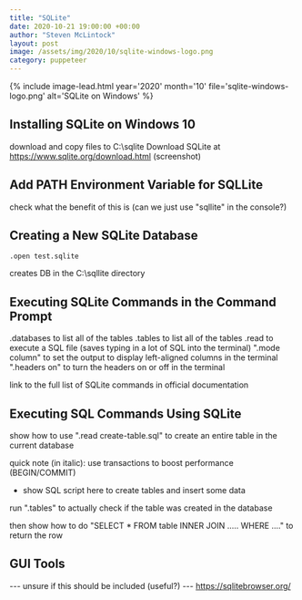 ```yaml
---
title: "SQLite"
date: 2020-10-21 19:00:00 +00:00
author: "Steven McLintock"
layout: post
image: /assets/img/2020/10/sqlite-windows-logo.png
category: puppeteer
---
```


{%
    include image-lead.html
    year='2020'
    month='10'
    file='sqlite-windows-logo.png'
    alt='SQLite on Windows'
%}

## Installing SQLite on Windows 10

download and copy files to C:\sqlite
Download SQLite at https://www.sqlite.org/download.html
(screenshot)

## Add PATH Environment Variable for SQLLite

check what the benefit of this is (can we just use "sqllite" in the console?)

## Creating a New SQLite Database

```terminal
.open test.sqlite
```

creates DB in the C:\sqllite directory

## Executing SQLite Commands in the Command Prompt

.databases to list all of the tables
.tables to list all of the tables
.read to execute a SQL file (saves typing in a lot of SQL into the terminal)
".mode column" to set the output to display left-aligned columns in the terminal
".headers on" to turn the headers on or off in the terminal

link to the full list of SQLite commands in official documentation

## Executing SQL Commands Using SQLite

show how to use ".read create-table.sql" to create an entire table in the current database

quick note (in italic): use transactions to boost performance (BEGIN/COMMIT)
- show SQL script here to create tables and insert some data

run ".tables" to actually check if the table was created in the database

then show how to do "SELECT * FROM table INNER JOIN ..... WHERE ...." to return the row

## GUI Tools
--- unsure if this should be included (useful?)
--- https://sqlitebrowser.org/